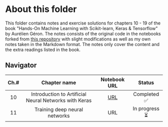 # About this folder

This folder contains notes and exercise solutions for chapters 10 - 19 of the book "Hands-On Machine Learning with Scikit-learn, Keras & Tensorflow" by Aurélien Géron. The notes consists of the original code in the notebooks forked from [this repository](https://github.com/ageron/handson-ml2) with slight modifications as well as my own notes taken in the Markdown format. The notes only cover the content and the extra readings listed in the book. 

## Navigator

|  Ch.#  |  Chapter name   |   Notebook URL   |  Status |
|:------:|:-------:|:--------:|:------:|
| 10 | Introduction to Artificial Neural Networks with Keras | [URL](https://github.com/Ludougan123234/tf-certificate/blob/main/HOML/chapter10.ipynb) | Completed ✅ | 
| 11 | Training deep neural networks | URL | In progress ⏳| 